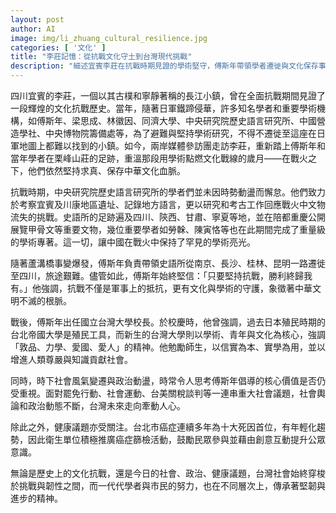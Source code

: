```yaml
---
layout: post
author: AI
image: img/li_zhuang_cultural_resilience.jpg
categories: [ '文化' ]
title: "李莊記憶：從抗戰文化守土到台灣現代挑戰"
description: "細述宜賓李莊在抗戰時期見證的學術堅守，傅斯年帶領學者遷徙與文化保存事蹟，並延伸至戰後台灣大學精神傳承；同時聚焦現今台灣在社會、政治、健康多重議題下的困境與韌性，探討歷史價值如何影響現代社會發展。"
---
```

四川宜賓的李莊，一個以其古樸和寧靜著稱的長江小鎮，曾在全面抗戰期間見證了一段輝煌的文化抗戰歷史。當年，隨著日軍鐵蹄侵華，許多知名學者和重要學術機構，如傅斯年、梁思成、林徽因、同濟大學、中央研究院歷史語言研究所、中國營造學社、中央博物院籌備處等，為了避難與堅持學術研究，不得不遷徙至這座在日軍地圖上都難以找到的小鎮。如今，兩岸媒體參訪團走訪李莊，重新踏上傅斯年和當年學者在栗峰山莊的足跡，重溫那段用學術點燃文化戰線的歲月——在戰火之下，他們依然堅持求真、保存中華文化血脈。

抗戰時期，中央研究院歷史語言研究所的學者們並未因時勢動盪而懈怠。他們致力於考察宜賓及川康地區遺址、記錄地方語言，更以研究和考古工作回應戰火中文物流失的挑戰。史語所的足跡遍及四川、陝西、甘肅、寧夏等地，並在陪都重慶公開展覽甲骨文等重要文物，幾位重要學者如勞榦、陳寅恪等也在此期間完成了重量級的學術專著。這一切，讓中國在戰火中保持了罕見的學術亮光。

隨著蘆溝橋事變爆發，傅斯年負責帶領史語所從南京、長沙、桂林、昆明一路遷徙至四川，旅途艱難。儘管如此，傅斯年始終堅信：「只要堅持抗戰，勝利終歸我有。」他強調，抗戰不僅是軍事上的抵抗，更有文化與學術的守護，象徵著中華文明不滅的根脈。

戰後，傅斯年出任國立台灣大學校長。於校慶時，他曾強調，過去日本殖民時期的台北帝國大學是殖民工具，而新生的台灣大學則以學術、青年與文化為核心，強調「敦品、力學、愛國、愛人」的精神。他勉勵師生，以信實為本、實學為用，並以增進人類尊嚴與知識貢獻社會。

同時，時下社會風氣變遷與政治動盪，時常令人思考傅斯年倡導的核心價值是否仍受重視。面對罷免行動、社會運動、台美關稅談判等一連串重大社會議題，社會輿論和政治動態不斷，台灣未來走向牽動人心。

除此之外，健康議題亦受關注。台北市癌症連續多年為十大死因首位，有年輕化趨勢，因此衛生單位積極推廣癌症篩檢活動，鼓勵民眾參與並藉由創意互動提升公眾意識。

無論是歷史上的文化抗戰，還是今日的社會、政治、健康議題，台灣社會始終穿梭於挑戰與韌性之間，而一代代學者與市民的努力，也在不同層次上，傳承著堅韌與進步的精神。